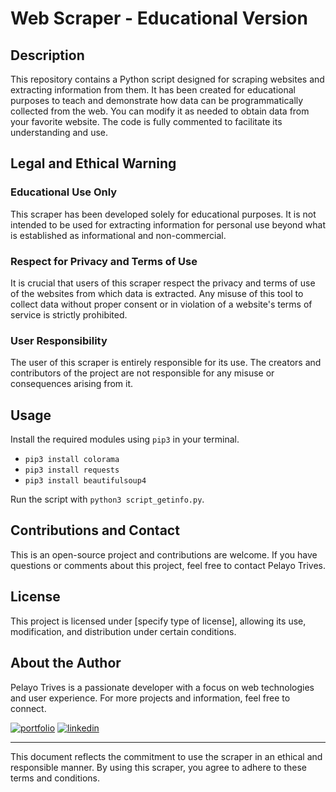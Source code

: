 # Web Scraper - Educational Version

## Description

This repository contains a Python script designed for scraping websites and extracting information from them. It has been created for educational purposes to teach and demonstrate how data can be programmatically collected from the web. You can modify it as needed to obtain data from your favorite website. The code is fully commented to facilitate its understanding and use.

## Legal and Ethical Warning

### Educational Use Only

This scraper has been developed solely for educational purposes. It is not intended to be used for extracting information for personal use beyond what is established as informational and non-commercial.

### Respect for Privacy and Terms of Use

It is crucial that users of this scraper respect the privacy and terms of use of the websites from which data is extracted. Any misuse of this tool to collect data without proper consent or in violation of a website's terms of service is strictly prohibited.

### User Responsibility

The user of this scraper is entirely responsible for its use. The creators and contributors of the project are not responsible for any misuse or consequences arising from it.

## Usage

Install the required modules using `pip3` in your terminal.

- `pip3 install colorama`
- `pip3 install requests`
- `pip3 install beautifulsoup4`

Run the script with `python3 script_getinfo.py`.

## Contributions and Contact

This is an open-source project and contributions are welcome. If you have questions or comments about this project, feel free to contact Pelayo Trives.

## License

This project is licensed under [specify type of license], allowing its use, modification, and distribution under certain conditions.

## About the Author

Pelayo Trives is a passionate developer with a focus on web technologies and user experience. For more projects and information, feel free to connect.

[![portfolio](https://img.shields.io/badge/my_portfolio-000?style=for-the-badge&logo=ko-fi&logoColor=white)](https://pelayotrives.netlify.app/)
[![linkedin](https://img.shields.io/badge/linkedin-0A66C2?style=for-the-badge&logo=linkedin&logoColor=white)](https://www.linkedin.com/in/pelayo-trives-pozuelo/)

---

This document reflects the commitment to use the scraper in an ethical and responsible manner. By using this scraper, you agree to adhere to these terms and conditions.
